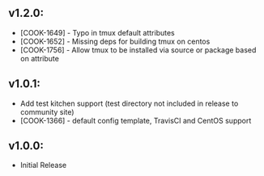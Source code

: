 ## v1.2.0:

* [COOK-1649] - Typo in tmux default attributes
* [COOK-1652] - Missing deps for building tmux on centos
* [COOK-1756] - Allow tmux to be installed via source or package based
  on attribute

## v1.0.1:

* Add test kitchen support (test directory not included in release to community site)
* [COOK-1366] - default config template, TravisCI and CentOS support

## v1.0.0:

* Initial Release
